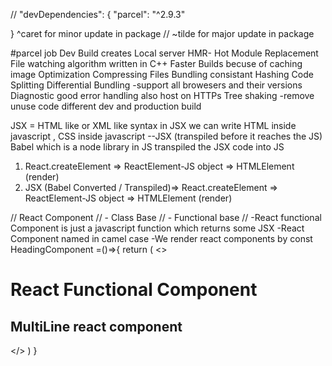 // 
"devDependencies": {
    "parcel": "^2.9.3" 
    
  }
^caret for minor update in package
    // ~tilde for major update in package

#parcel job
Dev Build
creates Local server
HMR- Hot Module Replacement
File watching algorithm written in C++
Faster Builds becuse of caching 
image Optimization
Compressing Files
Bundling
consistant Hashing 
Code Splitting
Differential Bundling -support all browesers and their versions
Diagnostic
good error handling
also host on HTTPs
Tree shaking -remove unuse code
different dev and production build


JSX = HTML like or XML like syntax 
in JSX we can write HTML inside javascript , CSS inside javascript 
--JSX (transpiled before it reaches the JS) 
Babel which is a node library in JS transpiled the JSX code into JS

1. React.createElement => ReactElement-JS object => HTMLElement (render)
2. JSX (Babel Converted / Transpiled)=> React.createElement => ReactElement-JS object => HTMLElement (render)


// React Component 
//  - Class Base 
//  - Functional base 
//  -React functional Component is just a javascript function which returns some JSX 
    -React Component named in camel case 
    -We render react components by <HeadingComponent/>
const HeadingComponent =()=>{
    return (
        <>
    <h1> React Functional Component </h1>
    <h2> MultiLine react component</h2>
    </>
    )
}